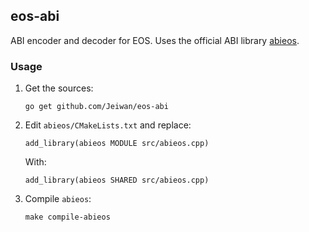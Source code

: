 ## eos-abi

ABI encoder and decoder for EOS. Uses the official ABI library [abieos](https://github.com/EOSIO/abieos).

### Usage
1. Get the sources:
    ```
    go get github.com/Jeiwan/eos-abi
    ```
1. Edit `abieos/CMakeLists.txt` and replace:
    ```
    add_library(abieos MODULE src/abieos.cpp)
    ```
    With:
    ```
    add_library(abieos SHARED src/abieos.cpp)
    ```
1. Compile `abieos`:
    ```
    make compile-abieos
    ```